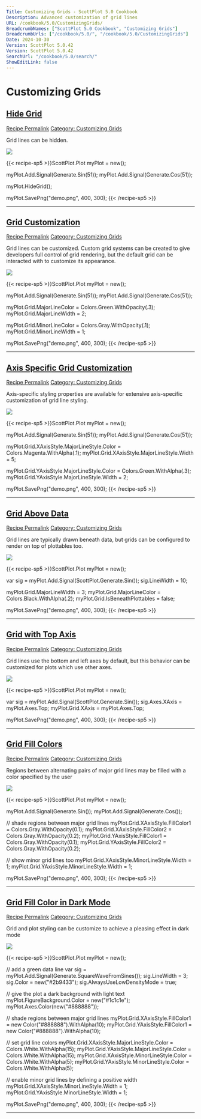 ```yaml
---
Title: Customizing Grids - ScottPlot 5.0 Cookbook
Description: Advanced customization of grid lines
URL: /cookbook/5.0/CustomizingGrids/
BreadcrumbNames: ["ScottPlot 5.0 Cookbook", "Customizing Grids"]
BreadcrumbUrls: ["/cookbook/5.0/", "/cookbook/5.0/CustomizingGrids"]
Date: 2024-10-30
Version: ScottPlot 5.0.42
Version: ScottPlot 5.0.42
SearchUrl: "/cookbook/5.0/search/"
ShowEditLink: false
---
```


<h1>Customizing Grids</h1>


<h2 style='border-bottom: 0;'><a href='/cookbook/5.0/CustomizingGrids/HideGrid'>Hide Grid</a></h2>

<div class="d-flex mb-2">
<a class="btn btn-sm btn-primary me-1" href="/cookbook/5.0/CustomizingGrids/HideGrid">Recipe Permalink</a>
<a class="btn btn-sm btn-success me-1" href="/cookbook/5.0/CustomizingGrids">Category: Customizing Grids</a>
</div>

Grid lines can be hidden.

[![](/cookbook/5.0/images/HideGrid.png?241029205813)](/cookbook/5.0/images/HideGrid.png?241029205813)

{{< recipe-sp5 >}}ScottPlot.Plot myPlot = new();

myPlot.Add.Signal(Generate.Sin(51));
myPlot.Add.Signal(Generate.Cos(51));

myPlot.HideGrid();

myPlot.SavePng("demo.png", 400, 300);
{{< /recipe-sp5 >}}

<hr class='my-5 invisible'>



<h2 style='border-bottom: 0;'><a href='/cookbook/5.0/CustomizingGrids/GridCustom'>Grid Customization</a></h2>

<div class="d-flex mb-2">
<a class="btn btn-sm btn-primary me-1" href="/cookbook/5.0/CustomizingGrids/GridCustom">Recipe Permalink</a>
<a class="btn btn-sm btn-success me-1" href="/cookbook/5.0/CustomizingGrids">Category: Customizing Grids</a>
</div>

Grid lines can be customized. Custom grid systems can be created to give developers full control of grid rendering, but the default grid can be interacted with to customize its appearance.

[![](/cookbook/5.0/images/GridCustom.png?241029205813)](/cookbook/5.0/images/GridCustom.png?241029205813)

{{< recipe-sp5 >}}ScottPlot.Plot myPlot = new();

myPlot.Add.Signal(Generate.Sin(51));
myPlot.Add.Signal(Generate.Cos(51));

myPlot.Grid.MajorLineColor = Colors.Green.WithOpacity(.3);
myPlot.Grid.MajorLineWidth = 2;

myPlot.Grid.MinorLineColor = Colors.Gray.WithOpacity(.1);
myPlot.Grid.MinorLineWidth = 1;

myPlot.SavePng("demo.png", 400, 300);
{{< /recipe-sp5 >}}

<hr class='my-5 invisible'>



<h2 style='border-bottom: 0;'><a href='/cookbook/5.0/CustomizingGrids/GridCustomAxis'>Axis Specific Grid Customization</a></h2>

<div class="d-flex mb-2">
<a class="btn btn-sm btn-primary me-1" href="/cookbook/5.0/CustomizingGrids/GridCustomAxis">Recipe Permalink</a>
<a class="btn btn-sm btn-success me-1" href="/cookbook/5.0/CustomizingGrids">Category: Customizing Grids</a>
</div>

Axis-specific styling properties are available for extensive axis-specific customization of grid line styling.

[![](/cookbook/5.0/images/GridCustomAxis.png?241029205813)](/cookbook/5.0/images/GridCustomAxis.png?241029205813)

{{< recipe-sp5 >}}ScottPlot.Plot myPlot = new();

myPlot.Add.Signal(Generate.Sin(51));
myPlot.Add.Signal(Generate.Cos(51));

myPlot.Grid.XAxisStyle.MajorLineStyle.Color = Colors.Magenta.WithAlpha(.1);
myPlot.Grid.XAxisStyle.MajorLineStyle.Width = 5;

myPlot.Grid.YAxisStyle.MajorLineStyle.Color = Colors.Green.WithAlpha(.3);
myPlot.Grid.YAxisStyle.MajorLineStyle.Width = 2;

myPlot.SavePng("demo.png", 400, 300);
{{< /recipe-sp5 >}}

<hr class='my-5 invisible'>



<h2 style='border-bottom: 0;'><a href='/cookbook/5.0/CustomizingGrids/GridAbove'>Grid Above Data</a></h2>

<div class="d-flex mb-2">
<a class="btn btn-sm btn-primary me-1" href="/cookbook/5.0/CustomizingGrids/GridAbove">Recipe Permalink</a>
<a class="btn btn-sm btn-success me-1" href="/cookbook/5.0/CustomizingGrids">Category: Customizing Grids</a>
</div>

Grid lines are typically drawn beneath data, but grids can be configured to render on top of plottables too.

[![](/cookbook/5.0/images/GridAbove.png?241029205813)](/cookbook/5.0/images/GridAbove.png?241029205813)

{{< recipe-sp5 >}}ScottPlot.Plot myPlot = new();

var sig = myPlot.Add.Signal(ScottPlot.Generate.Sin());
sig.LineWidth = 10;

myPlot.Grid.MajorLineWidth = 3;
myPlot.Grid.MajorLineColor = Colors.Black.WithAlpha(.2);
myPlot.Grid.IsBeneathPlottables = false;

myPlot.SavePng("demo.png", 400, 300);
{{< /recipe-sp5 >}}

<hr class='my-5 invisible'>



<h2 style='border-bottom: 0;'><a href='/cookbook/5.0/CustomizingGrids/GridWithTopAxis'>Grid with Top Axis</a></h2>

<div class="d-flex mb-2">
<a class="btn btn-sm btn-primary me-1" href="/cookbook/5.0/CustomizingGrids/GridWithTopAxis">Recipe Permalink</a>
<a class="btn btn-sm btn-success me-1" href="/cookbook/5.0/CustomizingGrids">Category: Customizing Grids</a>
</div>

Grid lines use the bottom and left axes by default, but this behavior can be customized for plots which use other axes.

[![](/cookbook/5.0/images/GridWithTopAxis.png?241029205813)](/cookbook/5.0/images/GridWithTopAxis.png?241029205813)

{{< recipe-sp5 >}}ScottPlot.Plot myPlot = new();

var sig = myPlot.Add.Signal(ScottPlot.Generate.Sin());
sig.Axes.XAxis = myPlot.Axes.Top;
myPlot.Grid.XAxis = myPlot.Axes.Top;

myPlot.SavePng("demo.png", 400, 300);
{{< /recipe-sp5 >}}

<hr class='my-5 invisible'>



<h2 style='border-bottom: 0;'><a href='/cookbook/5.0/CustomizingGrids/GridAlternatingColors'>Grid Fill Colors</a></h2>

<div class="d-flex mb-2">
<a class="btn btn-sm btn-primary me-1" href="/cookbook/5.0/CustomizingGrids/GridAlternatingColors">Recipe Permalink</a>
<a class="btn btn-sm btn-success me-1" href="/cookbook/5.0/CustomizingGrids">Category: Customizing Grids</a>
</div>

Regions between alternating pairs of major grid lines may be filled with a color specified by the user

[![](/cookbook/5.0/images/GridAlternatingColors.png?241029205813)](/cookbook/5.0/images/GridAlternatingColors.png?241029205813)

{{< recipe-sp5 >}}ScottPlot.Plot myPlot = new();

myPlot.Add.Signal(Generate.Sin());
myPlot.Add.Signal(Generate.Cos());

// shade regions between major grid lines
myPlot.Grid.XAxisStyle.FillColor1 = Colors.Gray.WithOpacity(0.1);
myPlot.Grid.XAxisStyle.FillColor2 = Colors.Gray.WithOpacity(0.2);
myPlot.Grid.YAxisStyle.FillColor1 = Colors.Gray.WithOpacity(0.1);
myPlot.Grid.YAxisStyle.FillColor2 = Colors.Gray.WithOpacity(0.2);

// show minor grid lines too
myPlot.Grid.XAxisStyle.MinorLineStyle.Width = 1;
myPlot.Grid.YAxisStyle.MinorLineStyle.Width = 1;

myPlot.SavePng("demo.png", 400, 300);
{{< /recipe-sp5 >}}

<hr class='my-5 invisible'>



<h2 style='border-bottom: 0;'><a href='/cookbook/5.0/CustomizingGrids/GridAlternatingDarkMode'>Grid Fill Color in Dark Mode</a></h2>

<div class="d-flex mb-2">
<a class="btn btn-sm btn-primary me-1" href="/cookbook/5.0/CustomizingGrids/GridAlternatingDarkMode">Recipe Permalink</a>
<a class="btn btn-sm btn-success me-1" href="/cookbook/5.0/CustomizingGrids">Category: Customizing Grids</a>
</div>

Grid and plot styling can be customize to achieve a pleasing effect in dark mode

[![](/cookbook/5.0/images/GridAlternatingDarkMode.png?241029205813)](/cookbook/5.0/images/GridAlternatingDarkMode.png?241029205813)

{{< recipe-sp5 >}}ScottPlot.Plot myPlot = new();

// add a green data line
var sig = myPlot.Add.Signal(Generate.SquareWaveFromSines());
sig.LineWidth = 3;
sig.Color = new("#2b9433");
sig.AlwaysUseLowDensityMode = true;

// give the plot a dark background with light text
myPlot.FigureBackground.Color = new("#1c1c1e");
myPlot.Axes.Color(new("#888888"));

// shade regions between major grid lines
myPlot.Grid.XAxisStyle.FillColor1 = new Color("#888888").WithAlpha(10);
myPlot.Grid.YAxisStyle.FillColor1 = new Color("#888888").WithAlpha(10);

// set grid line colors
myPlot.Grid.XAxisStyle.MajorLineStyle.Color = Colors.White.WithAlpha(15);
myPlot.Grid.YAxisStyle.MajorLineStyle.Color = Colors.White.WithAlpha(15);
myPlot.Grid.XAxisStyle.MinorLineStyle.Color = Colors.White.WithAlpha(5);
myPlot.Grid.YAxisStyle.MinorLineStyle.Color = Colors.White.WithAlpha(5);

// enable minor grid lines by defining a positive width
myPlot.Grid.XAxisStyle.MinorLineStyle.Width = 1;
myPlot.Grid.YAxisStyle.MinorLineStyle.Width = 1;

myPlot.SavePng("demo.png", 400, 300);
{{< /recipe-sp5 >}}

<hr class='my-5 invisible'>


